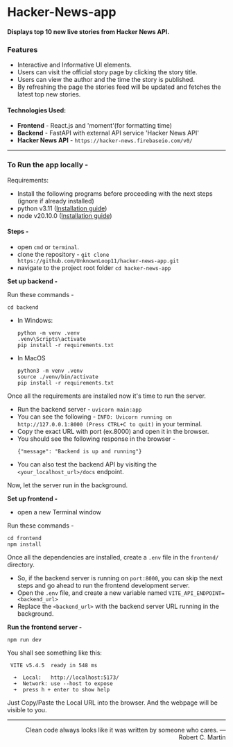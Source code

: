 # Hacker-News-app

#### Displays top 10 new live stories from Hacker News API.

### Features
- Interactive and Informative UI elements.
- Users can visit the official story page by clicking the story title.
- Users can view the author and the time the story is published.
- By refreshing the page the stories feed will be updated and fetches the latest top new stories.

#### Technologies Used: 
- **Frontend** - React.js and 'moment'(for formatting time)
- **Backend** - FastAPI with external API service 'Hacker News API'
- **Hacker News API** - `https://hacker-news.firebaseio.com/v0/`

<hr />

### To Run the app locally -

Requirements:
- Install the following programs before proceeding with the next steps (ignore if already installed)
- python v3.11 ([Installation guide](https://realpython.com/installing-python/))
- node v20.10.0 ([Installation guide](https://www.geeksforgeeks.org/installation-of-node-js-on-windows/))

#### Steps -
- open `cmd` or `terminal`.
- clone the repository - `git clone https://github.com/UnknownLoop11/hacker-news-app.git`
- navigate to the project root folder `cd hacker-news-app`

**Set up backend -** 

Run these commands -
```
cd backend
```
- In Windows:
  ```
  python -m venv .venv
  .venv\Scripts\activate
  pip install -r requirements.txt
  ```
- In MacOS
  ```
  python3 -m venv .venv
  source ./venv/bin/activate
  pip install -r requirements.txt
  ```
Once all the requirements are installed now it's time to run the server.
- Run the backend server - `uvicorn main:app`
- You can see the following - `INFO: Uvicorn running on http://127.0.0.1:8000 (Press CTRL+C to quit)` in your terminal.
- Copy the exact URL with port (ex.8000) and open it in the browser.
- You should see the following response in the browser -
  ```
  {"message": "Backend is up and running"}
  ```
- You can also test the backend API by visiting the `<your_localhost_url>/docs` endpoint.

Now, let the server run in the background.

**Set up frontend -**
- open a new Terminal window

Run these commands - 
```
cd frontend
npm install
```
Once all the dependencies are installed, create a `.env` file in the `frontend/` directory.
- So, if the backend server is running on `port:8000`, you can skip the next steps and go ahead to run the frontend development server.
- Open the `.env` file, and create a new variable named `VITE_API_ENDPOINT=<backend_url>`
- Replace the `<backend_url>` with the backend server URL running in the background.

**Run the frontend server -**

```
npm run dev
```
You shall see something like this:
```
 VITE v5.4.5  ready in 548 ms

  ➜  Local:   http://localhost:5173/
  ➜  Network: use --host to expose
  ➜  press h + enter to show help
```
Just Copy/Paste the Local URL into the browser. And the webpage will be visible to you.

<hr />

<p style="text-align:end;">Clean code always looks like it was written by someone who cares. — Robert C. Martin</p>








